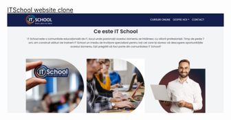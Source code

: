 [ITSchool website clone](https://igabriel-clonaitschool.netlify.app)
![website screenshot](images/screenshot.jpg)
